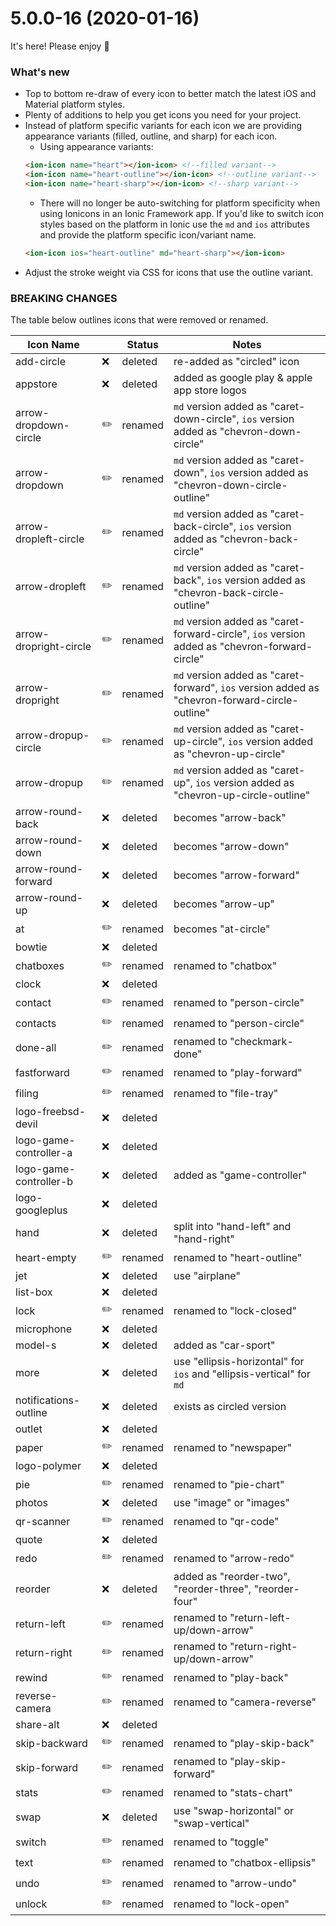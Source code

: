 
# 5.0.0-16 (2020-01-16)
It's here! Please enjoy 🎈

### What's new
* Top to bottom re-draw of every icon to better match the latest iOS and Material platform styles.
* Plenty of additions to help you get icons you need for your project.
* Instead of platform specific variants for each icon we are providing appearance variants (filled, outline, and sharp) for each icon.
  * Using appearance variants:
  ```html
  <ion-icon name="heart"></ion-icon> <!--filled variant-->
  <ion-icon name="heart-outline"></ion-icon> <!--outline variant-->
  <ion-icon name="heart-sharp"></ion-icon> <!--sharp variant-->
  ```
  * There will no longer be auto-switching for platform specificity when using Ionicons in an Ionic Framework app. If you'd like to switch icon styles based on the platform in Ionic use the `md` and `ios` attributes and provide the platform specific icon/variant name.
  ```html
  <ion-icon ios="heart-outline" md="heart-sharp"></ion-icon>
  ```
* Adjust the stroke weight via CSS for icons that use the outline variant.

### BREAKING CHANGES
The table below outlines icons that were removed or renamed.

| Icon Name                    |             | Status      | Notes                                                                 |
| -----------------------------| ------------| ------------| ----------------------------------------------------------------------|
| add-circle            	     | :x:         | deleted     | re-added as "circled" icon                                            |
| appstore                     | :x:         | deleted     | added as google play & apple app store logos                          |
| arrow-dropdown-circle        | :pencil2:   | renamed     | `md` version added as "caret-down-circle", `ios` version added as "chevron-down-circle"         |
| arrow-dropdown               | :pencil2:   | renamed     | `md` version added as "caret-down", `ios` version added as "chevron-down-circle-outline"        |
| arrow-dropleft-circle        | :pencil2:   | renamed     | `md` version added as "caret-back-circle", `ios` version added as "chevron-back-circle"         |
| arrow-dropleft               | :pencil2:   | renamed     | `md` version added as "caret-back", `ios` version added as "chevron-back-circle-outline"        |
| arrow-dropright-circle       | :pencil2:   | renamed     | `md` version added as "caret-forward-circle", `ios` version added as "chevron-forward-circle"   |
| arrow-dropright              | :pencil2:   | renamed     | `md` version added as "caret-forward", `ios` version added as "chevron-forward-circle-outline"  |
| arrow-dropup-circle          | :pencil2:   | renamed     | `md` version added as "caret-up-circle", `ios` version added as "chevron-up-circle"             |
| arrow-dropup                 | :pencil2:   | renamed     | `md` version added as "caret-up", `ios` version added as "chevron-up-circle-outline"            |
| arrow-round-back             | :x:         | deleted     | becomes "arrow-back"                                                  |
| arrow-round-down             | :x:         | deleted     | becomes "arrow-down"                                                  |
| arrow-round-forward          | :x:         | deleted     | becomes "arrow-forward"                                               |
| arrow-round-up               | :x:         | deleted     | becomes "arrow-up"                                                    |
| at                           | :pencil2:   | renamed     | becomes "at-circle"                                                   |
| bowtie                       | :x:         | deleted     |                                                                       |
| chatboxes                    | :pencil2:   | renamed     | renamed to "chatbox"                                                  |
| clock                        | :x:         | deleted     |                                                                       |
| contact                      | :pencil2:   | renamed     | renamed to "person-circle"                                            |
| contacts                     | :pencil2:   | renamed     | renamed to "person-circle"                                            |
| done-all                     | :pencil2:   | renamed     | renamed to "checkmark-done"                                           |
| fastforward	                 | :pencil2:   | renamed     | renamed to "play-forward"                                             |
| filing                       | :pencil2:   | renamed     | renamed to "file-tray"                                                |
| logo-freebsd-devil                | :x:         | deleted     |                                                                       |
| logo-game-controller-a            | :x:         | deleted     |                                                                       |
| logo-game-controller-b            | :x:         | deleted     | added as "game-controller"                                            |
| logo-googleplus                   | :x:         | deleted     |                                                                       |
| hand                         | :x:         | deleted     | split into "hand-left" and "hand-right"                               |
| heart-empty                  | :pencil2:   | renamed     | renamed to "heart-outline"                                            |
| jet                          | :x:         | deleted     | use "airplane"                                                        |
| list-box                     | :x:         | deleted     |                                                                       |
| lock                         | :pencil2:   | renamed     | renamed to "lock-closed"                                              |
| microphone                   | :x:         | deleted     |                                                                       |
| model-s                      | :x:         | deleted     | added as "car-sport"                                                  |
| more                         | :x:         | deleted     | use "ellipsis-horizontal" for `ios` and "ellipsis-vertical" for `md`  |
| notifications-outline        | :x:         | deleted     | exists as circled version                                             |
| outlet                       | :x:         | deleted     |                                                                       |
| paper                        | :pencil2:   | renamed     | renamed to "newspaper"                                                |
| logo-polymer                      | :x:         | deleted     |                                                                       |
| pie                          | :pencil2:   | renamed     | renamed to "pie-chart"                                                |
| photos                       | :x:         | deleted     | use "image" or "images"                                               |
| qr-scanner                      | :pencil2:   | renamed     | renamed to "qr-code"                                               |
| quote                        | :x:         | deleted     |                                                                       |
| redo                         | :pencil2:   | renamed     | renamed to "arrow-redo"                                               |
| reorder                      | :x:         | deleted     | added as "reorder-two", "reorder-three", "reorder-four"               |
| return-left                  | :pencil2:   | renamed     | renamed to "return-left-up/down-arrow"                               |
| return-right                 | :pencil2:   | renamed     | renamed to "return-right-up/down-arrow"                               |
| rewind                       | :pencil2:   | renamed     | renamed to "play-back"                                                |
| reverse-camera               | :pencil2:   | renamed     | renamed to "camera-reverse"                                           |
| share-alt                    | :x:         | deleted     |                                                                       |
| skip-backward	               | :pencil2:   | renamed     | renamed to "play-skip-back"					                                 |
| skip-forward	               | :pencil2:   | renamed     | renamed to "play-skip-forward"					                               |
| stats	                       | :pencil2:   | renamed     | renamed to "stats-chart"                                              |
| swap                         | :x:         | deleted     | use "swap-horizontal" or "swap-vertical"                              |
| switch                       | :pencil2:   | renamed     | renamed to "toggle"                                                   |
| text                         | :pencil2:   | renamed     | renamed to "chatbox-ellipsis"                                         |
| undo                         | :pencil2:   | renamed     | renamed to "arrow-undo"	                                             |
| unlock                       | :pencil2:   | renamed     | renamed to "lock-open"		                                             |
